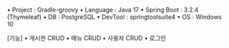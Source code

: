 • Project : Gradle-groovy 
• Language : Java 17
• Spring Boot : 3.2.4 (Thymeleaf)
• DB : PostgreSQL
• DevTool : springtoolsuite4
• OS : Windows 10

[기능]
• 게시판 CRUD
• 메뉴 CRUD
• 사용자 CRUD
• 로그인
